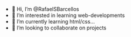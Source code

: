 - 👋 Hi, I’m @RafaelSBarcellos
- 👀 I’m interested in learning web-developments
- 🌱 I’m currently learning html/css...
- 💞️ I’m looking to collaborate on projects

<!---
RafaelSBarcellos/RafaelSBarcellos is a ✨ special ✨ repository because its `README.md` (this file) appears on your GitHub profile.
You can click the Preview link to take a look at your changes.
--->
